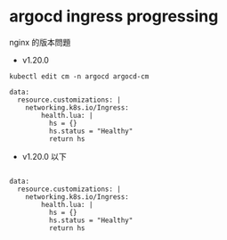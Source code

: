 # argocd  ingress  progressing
nginx 的版本問題

- v1.20.0 
```shell
kubectl edit cm -n argocd argocd-cm

data:
  resource.customizations: |
    networking.k8s.io/Ingress:
        health.lua: |
          hs = {}
          hs.status = "Healthy"
          return hs

```

- v1.20.0 以下
```shell

data:
  resource.customizations: |
    networking.k8s.io/Ingress:
        health.lua: |
          hs = {}
          hs.status = "Healthy"
          return hs
```

